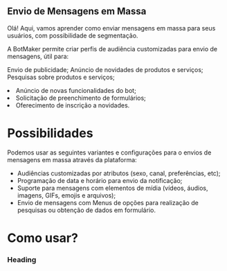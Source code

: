 ## Envio de Mensagens em Massa

Olá! Aqui, vamos aprender como enviar mensagens em massa para seus usuários, com possibilidade de segmentação.

A BotMaker permite criar perfis de audiência customizadas para envio de mensagens, útil para:

Envio de publicidade;
Anúncio de novidades de produtos e serviços;
Pesquisas sobre produtos e serviços;</li>
<li>Anúncio de novas funcionalidades do bot;</li>
<li>Solicitação de preenchimento de formulários;</li>
<li>Oferecimento de inscrição a novidades.</li>
</ul>
<h1 id="possibilidades">Possibilidades</h1>
<p>Podemos usar as seguintes variantes e configurações para o envios de mensagens em massa através da plataforma:</p>
<ul>
<li>Audiências customizadas por atributos (sexo, canal, preferências, etc);</li>
<li>Programação de data e horário para envio da notificação;</li>
<li>Suporte para mensagens com elementos de mídia (vídeos, áudios, imagens, GIFs, emojis e arquivos);</li>
<li>Envio de mensagens com Menus de opções para realização de pesquisas ou obtenção de dados em formulário.</li>
</ul>
<h1 id="como-usar">Como usar?</h1>
<h3 id="heading">Heading</h3>

<!--stackedit_data:
eyJoaXN0b3J5IjpbLTE2NDAxNDc0NDBdfQ==
-->